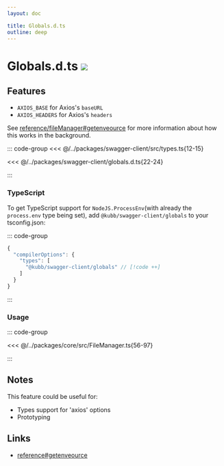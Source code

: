 ```yaml
---
layout: doc

title: Globals.d.ts
outline: deep
---
```


# Globals.d.ts <img src="/icons/experimental.svg"/>

## Features

- `AXIOS_BASE` for Axios's `baseURL`
- `AXIOS_HEADERS` for Axios's `headers`

See [reference/fileManager#getenveource](/reference/fileManager#getenveource) for more information about how this works in the background.

::: code-group
<<< @/../packages/swagger-client/src/types.ts{12-15}

<<< @/../packages/swagger-client/globals.d.ts{22-24}

:::

### TypeScript

To get TypeScript support for `NodeJS.ProcessEnv`(with already the `process.env` type being set), add `@kubb/swagger-client/globals` to your tsconfig.json:

::: code-group

```typescript [tsconfig.json]
{
  "compilerOptions": {
    "types": [
      "@kubb/swagger-client/globals" // [!code ++]
    ]
  }
}
```

:::

### Usage

::: code-group

<<< @/../packages/core/src/FileManager.ts{56-97}

:::

## Notes

This feature could be useful for:

- Types support for 'axios' options
- Prototyping

## Links

- [reference#getenveource](/reference#getenveource)
